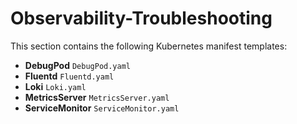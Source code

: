 # Observability-Troubleshooting

This section contains the following Kubernetes manifest templates:

- **DebugPod**  `DebugPod.yaml`
- **Fluentd**  `Fluentd.yaml`
- **Loki**  `Loki.yaml`
- **MetricsServer**  `MetricsServer.yaml`
- **ServiceMonitor**  `ServiceMonitor.yaml`
